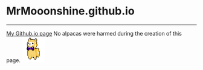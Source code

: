 # MrMooonshine.github.io
---
[My Github.io page](https://mrmoonshine.github.io "My Github.io page")
No alpacas were harmed during the creation of this page.
![alt text](https://raw.githubusercontent.com/MrMoonshine/mrmoonshine.github.io/main/assets/icon.gif "alpaca :3")